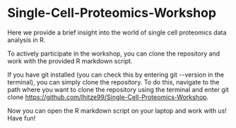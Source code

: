 # Single-Cell-Proteomics-Workshop
Here we provide a brief insight into the world of single cell proteomics data analysis in R.

To actively participate in the workshop, you can clone the repository and work with the provided R markdown script.

If you have git installed (you can check this by entering git --version in the terminal), you can simply clone the repository. To do this, navigate to the path where you want to clone the repository using the terminal and enter git clone https://github.com/lhitze99/Single-Cell-Proteomics-Workshop.

Now you can open the R markdown script on your laptop and work with us! Have fun!
